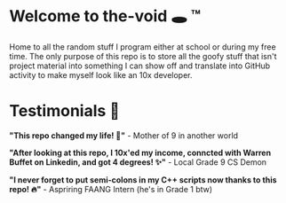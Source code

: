 # Welcome to the-void 🕳️ ™ 
Home to all the random stuff I program either at school or during my free time. The only purpose of this repo is to store all the goofy stuff that isn't project material into something I can show off and translate into GitHub activity to make myself look like an 10x developer.

# Testimonials 🚀
**"This repo changed my life! 🩷"** - Mother of 9 in another world

**"After looking at this repo, I 10x'ed my income, conncted with Warren Buffet on Linkedin, and got 4 degrees! ✨"** - Local Grade 9 CS Demon

**"I never forget to put semi-colons in my C++ scripts now thanks to this repo! 🔥"** - Aspriring FAANG Intern (he's in Grade 1 btw)
